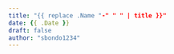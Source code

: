 ```yaml
---
title: "{{ replace .Name "-" " " | title }}"
date: {{ .Date }}
draft: false
author: "sbondo1234"
---
```

